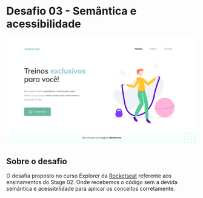 # Desafio 03 - Semântica e acessibilidade
<img src="./images/screenshot.jpg"/>

## Sobre o desafio
O desafia proposto no curso Explorer da [Rocketseat](https://www.rocketseat.com.br/) referente aos ensinamentos do Stage 02. Onde recebemos o código sem a devida semântica e acessibilidade para aplicar os conceitos corretamente.